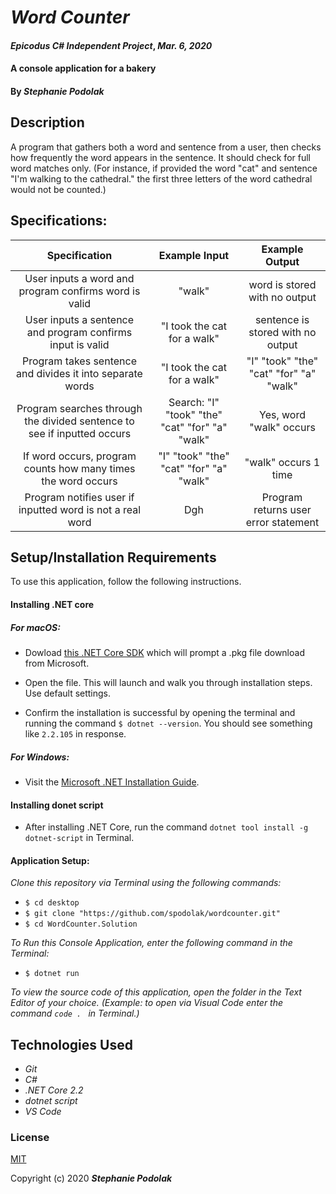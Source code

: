 # _Word Counter_

#### _Epicodus C# Independent Project_, _Mar. 6, 2020_
#### A console application for a bakery

#### By _**Stephanie Podolak**_

## Description
A program that gathers both a word and sentence from a user, then checks how frequently the word appears in the sentence. It should check for full word matches only. (For instance, if provided the word "cat" and sentence "I'm walking to the cathedral." the first three letters of the word cathedral would not be counted.)

## Specifications:

| Specification | Example Input | Example Output |
| :-------------:|:-------------:|:-------------:|
|User inputs a word and program confirms word is valid|"walk"|word is stored with no output|
|User inputs a sentence and program confirms input is valid |"I took the cat for a walk"|sentence is stored with no output|
|Program takes sentence and divides it into separate words|"I took the cat for a walk"|"I" "took" "the" "cat" "for" "a" "walk"|
|Program searches through the divided sentence to see if inputted occurs| Search: "I" "took" "the" "cat" "for" "a" "walk" | Yes, word "walk" occurs |
|If word occurs, program counts how many times the word occurs|"I" "took" "the" "cat" "for" "a" "walk"|"walk" occurs 1 time|
|Program notifies user if inputted word is not a real word| Dgh |Program returns user error statement|

## Setup/Installation Requirements

To use this application, follow the following instructions. 

#### Installing .NET core

##### For macOS: 

* Dowload [this .NET Core SDK](https://dotnet.microsoft.com/download/thank-you/dotnet-sdk-2.2.106-macos-x64-installer) which will prompt a .pkg file download from Microsoft.

* Open the file. This will launch and walk you through installation steps. Use default settings. 

* Confirm the installation is successful by opening the terminal and running the command ``$ dotnet --version``. You should see something like ``2.2.105`` in response.

##### For Windows: 
* Visit the [Microsoft .NET Installation Guide](https://docs.microsoft.com/en-us/dotnet/framework/install/).

#### Installing donet script

* After installing .NET Core, run the command `` dotnet tool install -g dotnet-script `` in Terminal. 

#### Application Setup:
_Clone this repository via Terminal using the following commands:_
* ``$ cd desktop``
* ``$ git clone "https://github.com/spodolak/wordcounter.git" ``
* ``$ cd WordCounter.Solution``

_To Run this Console Application, enter the following command in the Terminal:_

* ``$ dotnet run``

_To view the source code of this application, open the folder in the Text Editor of your choice. (Example: to open via Visual Code enter the command ``code . `` in Terminal.)_

## Technologies Used
* _Git_
* _C#_
* _.NET Core 2.2_
* _dotnet script_
* _VS Code_

### License

[MIT](https://choosealicense.com/licenses/mit/)

Copyright (c) 2020 **_Stephanie Podolak_**

